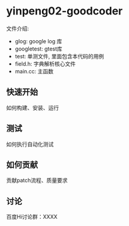 # yinpeng02-goodcoder

文件介绍:
* glog: google log 库
* googletest: gtest库
* test: 单测文件, 里面包含本代码的用例
* field.h: 字典解析核心文件
* main.cc: 主函数

## 快速开始
如何构建、安装、运行

## 测试
如何执行自动化测试

## 如何贡献
贡献patch流程、质量要求

## 讨论
百度Hi讨论群：XXXX
